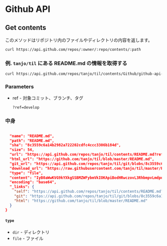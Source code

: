 # Github API

## Get contents

このメソッドはリポジトリ内のファイルやディレクトリの内容を返します。

```sh
curl https://api.github.com/repos/:owner/:repo/contents/:path
```

### 例. `tanjo/til` にある README.md の情報を取得する

```sh
curl https://api.github.com/repos/tanjo/til/contents/Github/github-api-get-contents.md
```

### Parameters

- ref - 対象コミット、ブランチ、タグ

  `?ref=develop`

### 中身

```json

  "name": "README.md",
  "path": "README.md",
  "sha": "8c3559c6a14b2982a722202cdfc4ccc3306b184d",
  "size": 54,
  "url": "https://api.github.com/repos/tanjo/til/contents/README.md?ref=master",
  "html_url": "https://github.com/tanjo/til/blob/master/README.md",
  "git_url": "https://api.github.com/repos/tanjo/til/git/blobs/8c3559c6a14b2982a722202cdfc4ccc3306b184d",
  "download_url": "https://raw.githubusercontent.com/tanjo/til/master/README.md",
  "type": "file",
  "content": "IyB0aWwKVG9kYXkgSSBMZWFybmVkIOKApiBodHRwczovL3RhbmpvLmdpdGh1\nYi5pby90aWwK\n",
  "encoding": "base64",
  "_links": {
    "self": "https://api.github.com/repos/tanjo/til/contents/README.md?ref=master",
    "git": "https://api.github.com/repos/tanjo/til/git/blobs/8c3559c6a14b2982a722202cdfc4ccc3306b184d",
    "html": "https://github.com/tanjo/til/blob/master/README.md"
  }
}
```

#### `type`

- `dir` - ディレクトリ
- `file` - ファイル

